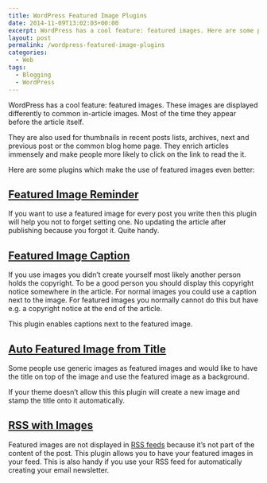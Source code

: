 ```yaml
---
title: WordPress Featured Image Plugins
date: 2014-11-09T13:02:03+00:00
excerpt: WordPress has a cool feature: featured images. Here are some plugins which make the use of featured images even better.
layout: post
permalink: /wordpress-featured-image-plugins
categories:
  - Web
tags:
  - Blogging
  - WordPress
---
```

WordPress has a cool feature: featured images. These images are displayed differently to common in-article images. Most of the time they appear before the article itself.

They are also used for thumbnails in recent posts lists, archives, next and previous post or the common blog home page. They enrich articles immensely and make people more likely to click on the link to read the it.

Here are some plugins which make the use of featured images even better:

## [Featured Image Reminder](https://wordpress.org/plugins/featured-image-reminder/)

If you want to use a featured image for every post you write then this plugin will help you not to forget setting one. No updating the article after publishing because you forgot it. Quite handy.

## [Featured Image Caption](https://wordpress.org/plugins/featured-image-caption/)

If you use images you didn’t create yourself most likely another person holds the copyright. To be a good person you should display this copyright notice somewhere in the article. For normal images you could use a caption next to the image. For featured images you normally cannot do this but have e.g. a copyright notice at the end of the article.

This plugin enables captions next to the featured image.

## [Auto Featured Image from Title](https://wordpress.org/plugins/auto-featured-image-from-title/)

Some people use generic images as featured images and would like to have the title on top of the image and use the featured image as a background.

If your theme doesn’t allow this this plugin will create a new image and stamp the title onto it automatically.

## [RSS with Images](https://wordpress.org/plugins/rss-with-images/)

Featured images are not displayed in [RSS feeds](https://en.wikipedia.org/wiki/RSS) because it’s not part of the content of the post. This plugin allows you to have your featured images in your feed. This is also handy if you use your RSS feed for automatically creating your email newsletter.